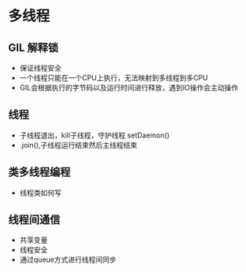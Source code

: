 # 多线程

## GIL 解释锁

- 保证线程安全
- 一个线程只能在一个CPU上执行，无法映射到多线程到多CPU
- GIL会根据执行的字节码以及运行时间进行释放，遇到IO操作会主动操作

## 线程

- 子线程退出，kill子线程，守护线程 setDaemon()
- .join(),子线程运行结束然后主线程结束

## 类多线程编程

- 线程类如何写

## 线程间通信

- 共享变量
- 线程安全
- 通过queue方式进行线程间同步